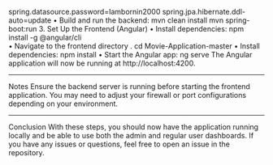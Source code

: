 spring.datasource.password=Iambornin2000
spring.jpa.hibernate.ddl-auto=update
•	Build and run the backend:
                        mvn clean install
                      mvn spring-boot:run
3. Set Up the Frontend (Angular)
•	Install dependencies:
                npm install -g @angular/cli    
•	Navigate to the frontend directory .
cd Movie-Application-master
•	Install dependencies:
                    npm install
•	Start the Angular app:
                       ng serve
The Angular application will now be running at http://localhost:4200.
______________

Notes
Ensure the backend server is running before starting the frontend application.
You may need to adjust your firewall or port configurations depending on your environment.

______________
Conclusion
With these steps, you should now have the application running locally and be able to use both the admin and regular user dashboards. If you have any issues or questions, feel free to open an issue in the repository.
